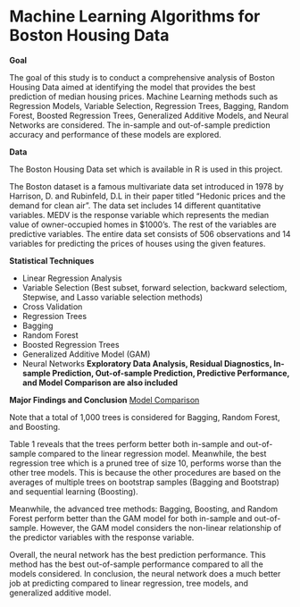 # Machine Learning Algorithms for Boston Housing Data

**Goal**

The goal of this study is to conduct a comprehensive analysis of Boston Housing Data aimed at identifying the model that provides the best prediction of median housing prices. Machine Learning methods such as Regression Models, Variable Selection, Regression Trees, Bagging, Random Forest, Boosted Regression Trees, Generalized Additive Models, and Neural Networks are considered. The in-sample and out-of-sample prediction accuracy and performance of these models are explored.

**Data**

The Boston Housing Data set which is available in R is used in this project.


The Boston dataset is a famous multivariate data set introduced in 1978 by Harrison, D. and Rubinfeld, D.L in their paper titled “Hedonic prices and the demand for clean air”. The data set includes 14 different quantitative variables. MEDV is the response variable which represents the median value of owner-occupied homes in $1000’s. The rest of the variables are predictive variables. The entire data set consists of 506 observations and 14 variables for predicting the prices of houses using the given features. 


**Statistical Techniques**

* Linear Regression Analysis
* Variable Selection (Best subset, forward selection, backward selectiom, Stepwise, and Lasso variable selection methods)
* Cross Validation
* Regression Trees
* Bagging
* Random Forest
* Boosted Regression Trees
* Generalized Additive Model (GAM)
* Neural Networks
**Exploratory Data Analysis, Residual Diagnostics, In-sample Prediction, Out-of-sample Prediction, Predictive Performance, and Model Comparison are also included**


**Major Findings and Conclusion**
[Model Comparison]()

Note that a total of 1,000 trees is considered for Bagging, Random Forest, and Boosting. 

Table 1 reveals that the trees perform better both in-sample and out-of-sample compared to the linear regression model. Meanwhile, the best regression tree which is a pruned tree of size 10, performs worse than the other tree models. This is because the other procedures are based on the averages of multiple trees on bootstrap samples (Bagging and Bootstrap) and sequential learning (Boosting). 

Meanwhile, the advanced tree methods: Bagging, Boosting, and Random Forest perform better than the GAM model for both in-sample and out-of-sample. However, the GAM model considers the non-linear relationship of the predictor variables with the response variable. 

Overall, the neural network has the best prediction performance. This method has the best out-of-sample performance compared to all the models considered. In conclusion, the neural network does a much better job at predicting compared to linear regression, tree models, and generalized additive model.
